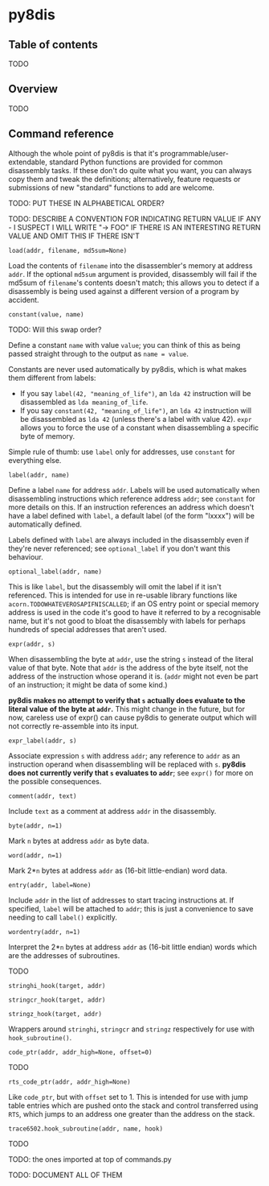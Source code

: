 # py8dis

## Table of contents
TODO

## Overview

TODO

## Command reference

Although the whole point of py8dis is that it's programmable/user-extendable, standard Python functions are provided for common disassembly tasks. If these don't do quite what you want, you can always copy them and tweak the definitions; alternatively, feature requests or submissions of new "standard" functions to add are welcome.

TODO: PUT THESE IN ALPHABETICAL ORDER?

TODO: DESCRIBE A CONVENTION FOR INDICATING RETURN VALUE IF ANY - I SUSPECT I WILL WRITE "-> FOO" IF THERE IS AN INTERESTING RETURN VALUE AND OMIT THIS IF THERE ISN'T

`load(addr, filename, md5sum=None)`

Load the contents of `filename` into the disassembler's memory at address `addr`. If the optional `md5sum` argument is provided, disassembly will fail if the md5sum of `filename`'s contents doesn't match; this allows you to detect if a disassembly is being used against a different version of a program by accident.

`constant(value, name)`

TODO: Will this swap order?

Define a constant `name` with value `value`; you can think of this as being passed straight through to the output as `name = value`.

Constants are never used automatically by py8dis, which is what makes them different from labels:
- If you say `label(42, "meaning_of_life")`, an `lda 42` instruction will be disassembled as `lda meaning_of_life`.
- If you say `constant(42, "meaning_of_life")`, an `lda 42` instruction will be disassembled as `lda 42` (unless there's a label with value 42). ``expr`` allows you to force the use of a constant when disassembling a specific byte of memory.

Simple rule of thumb: use `label` only for addresses, use `constant` for everything else.

`label(addr, name)`

Define a label `name` for address `addr`. Labels will be used automatically when disassembling instructions which reference address `addr`; see `constant` for more details on this. If an instruction references an address which doesn't have a label defined with `label`, a default label (of the form "lxxxx") will be automatically defined.

Labels defined with `label` are always included in the disassembly even if they're never referenced; see `optional_label` if you don't want this behaviour.

`optional_label(addr, name)`

This is like `label`, but the disassembly will omit the label if it isn't referenced. This is intended for use in re-usable library functions like `acorn.TODOWHATEVEROSAPIFNISCALLED`; if an OS entry point or special memory address is used in the code it's good to have it referred to by a recognisable name, but it's not good to bloat the disassembly with labels for perhaps hundreds of special addresses that aren't used.

`expr(addr, s)`

When disassembling the byte at `addr`, use the string `s` instead of the literal value of that byte. Note that `addr` is the address of the byte itself, not the address of the instruction whose operand it is. (`addr` might not even be part of an instruction; it might be data of some kind.)

**py8dis makes no attempt to verify that `s` actually does evaluate to the literal value of the byte at `addr`.** This might change in the future, but for now, careless use of expr() can cause py8dis to generate output which will not correctly re-assemble into its input.

`expr_label(addr, s)`

Associate expression `s` with address `addr`; any reference to `addr` as an instruction operand when disassembling will be replaced with `s`. **py8dis does not currently verify that `s` evaluates to `addr`**; see `expr()` for more on the possible consequences.

`comment(addr, text)`

Include `text` as a comment at address `addr` in the disassembly.

`byte(addr, n=1)`

Mark `n` bytes at address `addr` as byte data.

`word(addr, n=1)`

Mark 2*`n` bytes at address `addr` as (16-bit little-endian) word data.

`entry(addr, label=None)`

Include `addr` in the list of addresses to start tracing instructions at. If specified, `label` will be attached to `addr`; this is just a convenience to save needing to call `label()` explicitly.

`wordentry(addr, n=1)`

Interpret the 2*`n` bytes at address `addr` as (16-bit little endian) words which are the addresses of subroutines.

TODO

`stringhi_hook(target, addr)`

`stringcr_hook(target, addr)`

`stringz_hook(target, addr)`

Wrappers around `stringhi`, `stringcr` and `stringz` respectively for use with `hook_subroutine()`.

`code_ptr(addr, addr_high=None, offset=0)`

TODO

`rts_code_ptr(addr, addr_high=None)`

Like `code_ptr`, but with `offset` set to 1. This is intended for use with jump table entries which are pushed onto the stack and control transferred using `RTS`, which jumps to an address one greater than the address on the stack.

`trace6502.hook_subroutine(addr, name, hook)`

TODO

TODO: the ones imported at top of commands.py

TODO: DOCUMENT ALL OF THEM
